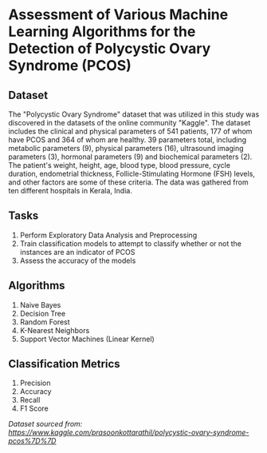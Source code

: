 # Assessment of Various Machine Learning Algorithms for the Detection of Polycystic Ovary Syndrome (PCOS)
## Dataset
The "Polycystic Ovary Syndrome" dataset that was
utilized in this study was discovered in the datasets of the online
community "Kaggle". The dataset includes the clinical and
physical parameters of 541 patients, 177 of whom have PCOS
and 364 of whom are healthy. 39 parameters total, including
metabolic parameters (9), physical parameters (16), ultrasound
imaging parameters (3), hormonal parameters (9) and
biochemical parameters (2). The patient's weight, height, age,
blood type, blood pressure, cycle duration, endometrial
thickness, Follicle-Stimulating Hormone (FSH) levels, and
other factors are some of these criteria. The data was gathered
from ten different hospitals in Kerala, India.

## Tasks
1. Perform Exploratory Data Analysis and Preprocessing
2. Train classification models to attempt to classify whether or not the instances are an indicator of PCOS
3. Assess the accuracy of the models

## Algorithms
1. Naive Bayes
2. Decision Tree
3. Random Forest
4. K-Nearest Neighbors
5. Support Vector Machines (Linear Kernel)

## Classification Metrics
1. Precision
2. Accuracy
3. Recall
4. F1 Score

*Dataset sourced from: https://www.kaggle.com/prasoonkottarathil/polycystic-ovary-syndrome-pcos%7D%7D*
